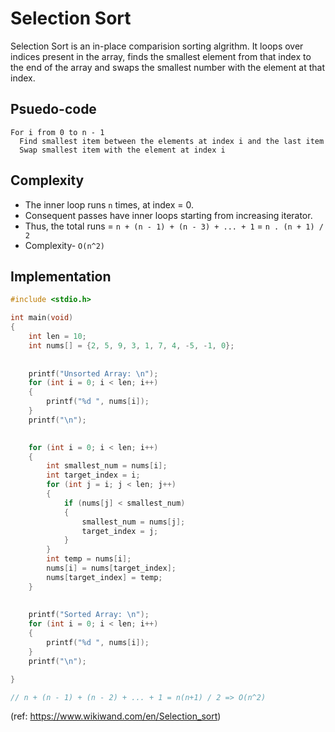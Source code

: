 # Selection Sort

Selection Sort is an in-place comparision sorting algrithm.
It loops over indices present in the array, finds the smallest element from that index to the end of the array and swaps the smallest number with the element at that index.

## Psuedo-code
```
For i from 0 to n - 1
  Find smallest item between the elements at index i and the last item
  Swap smallest item with the element at index i
```

## Complexity
- The inner loop runs `n` times, at index = 0.
- Consequent passes have inner loops starting from increasing iterator.
- Thus, the total runs = `n + (n - 1) + (n - 3) + ... + 1` = `n . (n + 1) / 2`
- Complexity- `O(n^2)`

## Implementation
```c
#include <stdio.h>

int main(void)
{
    int len = 10;
    int nums[] = {2, 5, 9, 3, 1, 7, 4, -5, -1, 0};
  
  
    printf("Unsorted Array: \n");
    for (int i = 0; i < len; i++)
    {
        printf("%d ", nums[i]);
    }
    printf("\n");

  
    for (int i = 0; i < len; i++)
    {
        int smallest_num = nums[i];
        int target_index = i;
        for (int j = i; j < len; j++)
        {
            if (nums[j] < smallest_num)
            {
                smallest_num = nums[j];
                target_index = j;
            }
        }
        int temp = nums[i];
        nums[i] = nums[target_index];
        nums[target_index] = temp;
    }
  
  
    printf("Sorted Array: \n");
    for (int i = 0; i < len; i++)
    {
        printf("%d ", nums[i]);
    }
    printf("\n");

}

// n + (n - 1) + (n - 2) + ... + 1 = n(n+1) / 2 => O(n^2)
```
(ref: https://www.wikiwand.com/en/Selection_sort)
